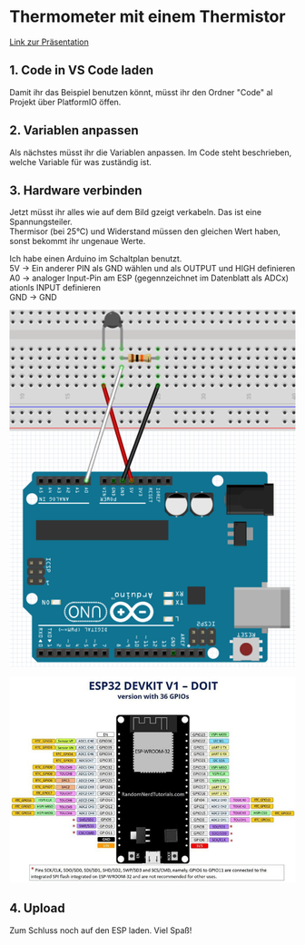 # Thermometer mit einem Thermistor
[Link zur Präsentation](https://mnlmrngl.github.io/FundmentalsOfIOT/tree/main/Thermometer%20with%20termistor/Thermoelektrische%20Wandler_v04_final.pdf)

## 1. Code in VS Code laden
Damit ihr das Beispiel benutzen könnt, müsst ihr den Ordner "Code" al Projekt über PlatformIO öffen.  
## 2. Variablen anpassen
Als nächstes müsst ihr die Variablen anpassen. Im Code steht beschrieben, welche Variable für was zuständig ist.
## 3. Hardware verbinden
Jetzt müsst ihr alles wie auf dem Bild gzeigt verkabeln. Das ist eine Spannungsteiler.  
Thermisor (bei 25°C) und Widerstand müssen den gleichen Wert haben, sonst bekommt ihr ungenaue Werte.

Ich habe einen Arduino im Schaltplan benutzt.  
5V  ->  Ein anderer PIN als GND wählen und als OUTPUT und HIGH definieren  
A0  ->  analoger Input-Pin am ESP (gegennzeichnet im Datenblatt als ADCx) ationls INPUT definieren  
GND -> GND

![Schaltplan](img/schaltplan.png) 

![Pinbelegung am ESP](img/esp_pins.png)

## 4. Upload
Zum Schluss noch auf den ESP laden. Viel Spaß!


